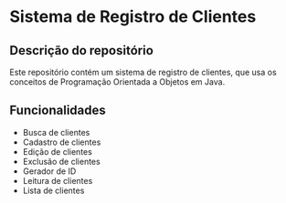 # Sistema de Registro de Clientes

## Descrição do repositório

Este repositório contém um sistema de registro de clientes, que usa os conceitos de Programação Orientada a Objetos em Java.

## Funcionalidades

- Busca de clientes
- Cadastro de clientes
- Edição de clientes
- Exclusão de clientes
- Gerador de ID
- Leitura de clientes
- Lista de clientes
